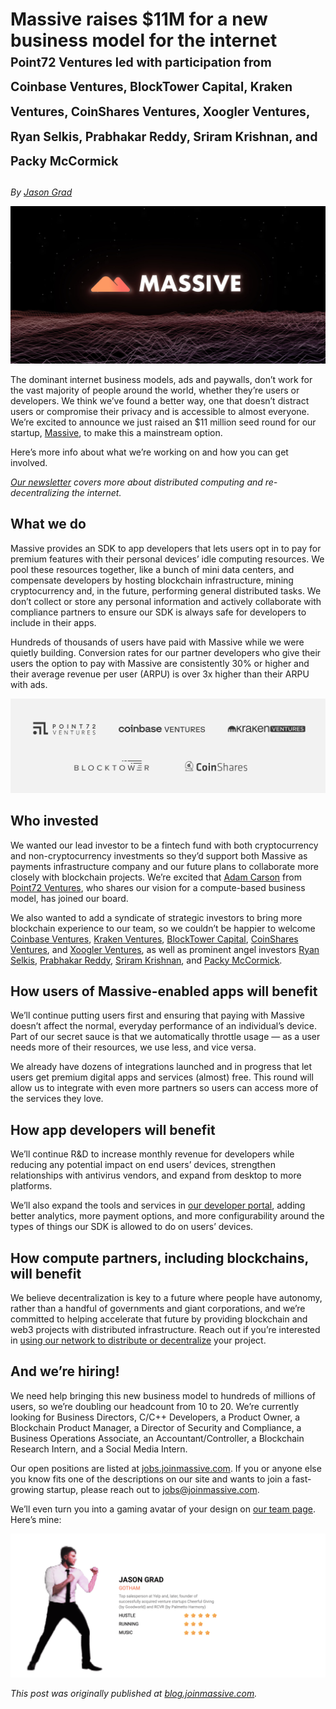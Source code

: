 # Massive raises $11M for a new business model for the internet<br><sub><sup>Point72 Ventures led with participation from Coinbase Ventures, BlockTower Capital, Kraken Ventures, CoinShares Ventures, Xoogler Ventures, Ryan Selkis, Prabhakar Reddy, Sriram Krishnan, and Packy McCormick

_By [Jason Grad](https://github.com/codeninja23)_

![](massive.jpg)

The dominant internet business models, ads and paywalls, don’t work for the vast majority of people
around the world, whether they’re users or developers. We think we’ve found a better way, one that
doesn’t distract users or compromise their privacy and is accessible to almost everyone. We’re
excited to announce we just raised an $11 million seed round for our startup,
[Massive](https://joinmassive.com/), to make this a mainstream option.

Here’s more info about what we’re working on and how you can get involved.

_[Our newsletter](https://upscri.be/f/c3cwu9) covers more about distributed computing and
re-decentralizing the internet._

## What we do

Massive provides an SDK to app developers that lets users opt in to pay for premium features with
their personal devices’ idle computing resources. We pool these resources together, like a bunch of
mini data centers, and compensate developers by hosting blockchain infrastructure, mining
cryptocurrency and, in the future, performing general distributed tasks. We don’t collect or store
any personal information and actively collaborate with compliance partners to ensure our SDK is
always safe for developers to include in their apps.

Hundreds of thousands of users have paid with Massive while we were quietly building. Conversion
rates for our partner developers who give their users the option to pay with Massive are
consistently 30% or higher and their average revenue per user (ARPU) is over 3x higher than their
ARPU with ads.

![](investors.png)

## Who invested

We wanted our lead investor to be a fintech fund with both cryptocurrency and non-cryptocurrency
investments so they’d support both Massive as payments infrastructure company and our future plans
to collaborate more closely with blockchain projects. We’re excited that
[Adam Carson](https://p72.vc/team/adam-k-carson/) from [Point72 Ventures](https://p72.vc/), who
shares our vision for a compute-based business model, has joined our board.

We also wanted to add a syndicate of strategic investors to bring more blockchain experience to our
team, so we couldn’t be happier to welcome [Coinbase Ventures](https://ventures.coinbase.com/),
[Kraken Ventures](https://www.krakenventures.com/),
[BlockTower Capital](https://www.blocktower.com/),
[CoinShares Ventures](https://coinshares.com/active/cs-ventures), and
[Xoogler Ventures](https://www.linkedin.com/pulse/supporting-ex-google-founders-launching-xoogler-ventures-fong/),
as well as prominent angel investors [Ryan Selkis](https://messari.io/person/ryan-selkis),
[Prabhakar Reddy](https://blog.falconx.io/falconx-raises-17m-in-financing-to-build-the-future-of-digital-asset-trading/),
[Sriram Krishnan](https://sriramkrishnan.substack.com/), and
[Packy McCormick](https://www.notboring.co/).

## How users of Massive-enabled apps will benefit

We’ll continue putting users first and ensuring that paying with Massive doesn’t affect the normal,
everyday performance of an individual’s device. Part of our secret sauce is that we automatically
throttle usage — as a user needs more of their resources, we use less, and vice versa.

We already have dozens of integrations launched and in progress that let users get premium digital
apps and services (almost) free. This round will allow us to integrate with even more partners so
users can access more of the services they love.

## How app developers will benefit

We’ll continue R&D to increase monthly revenue for developers while reducing any potential impact on
end users’ devices, strengthen relationships with antivirus vendors, and expand from desktop to more
platforms.

We’ll also expand the tools and services in
[our developer portal](https://partners.joinmassive.com/), adding better analytics, more payment
options, and more configurability around the types of things our SDK is allowed to do on users’
devices.

## How compute partners, including blockchains, will benefit

We believe decentralization is key to a future where people have autonomy, rather than a handful of
governments and giant corporations, and we’re committed to helping accelerate that future by
providing blockchain and web3 projects with distributed infrastructure. Reach out if you’re
interested in [using our network to distribute or decentralize](https://joinmassive.com/daas) your
project.

## And we’re hiring!

We need help bringing this new business model to hundreds of millions of users, so we’re doubling
our headcount from 10 to 20. We’re currently looking for Business Directors, C/C++ Developers, a
Product Owner, a Blockchain Product Manager, a Director of Security and Compliance, a Business
Operations Associate, an Accountant/Controller, a Blockchain Research Intern, and a Social Media
Intern.

Our open positions are listed at [jobs.joinmassive.com](https://jobs.joinmassive.com/). If you or
anyone else you know fits one of the descriptions on our site and wants to join a fast-growing
startup, please reach out to jobs@joinmassive.com.

We’ll even turn you into a gaming avatar of your design on
[our team page](https://joinmassive.com/team). Here’s mine:

![](jason.gif)

_This post was originally published at
[blog.joinmassive.com](https://blog.joinmassive.com/massive-raises-11m-for-a-new-business-model-for-the-internet-5c28619b52fd)._
